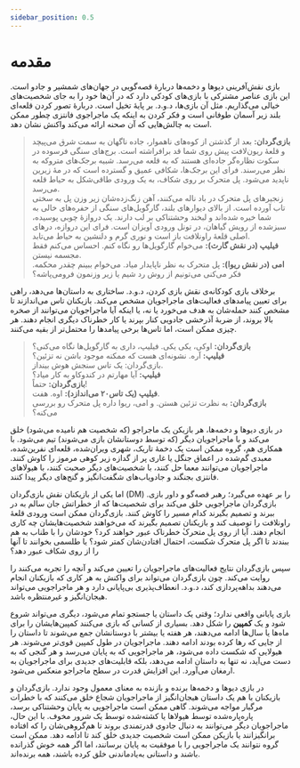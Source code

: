 ```yaml
---
sidebar_position: 0.5
---
```

# مقدمه
بازی نقش‌آفرینی دیوها و دخمه‌ها دربارهٔ قصه‌گویی در جهان‌های شمشیر و جادو است. این بازی عناصر مشترکی با بازی‌های کودکی دارد که در آن‌ها خود را به جای شخصیت‌های خیالی می‌گذاریم. مثل آن بازی‌ها، د.و.د. بر پایهٔ تخیل است. دربارهٔ تصور کردن قلعه‌ای بلند زیر آسمان طوفانی است و فکر کردن به اینکه یک ماجراجوی فانتزی چطور ممکن است به چالش‌هایی که آن صحنه ارائه می‌کند واکنش نشان دهد.

> **بازی‌گردان:** بعد از گذشتن از کوه‌های ناهموار، جاده ناگهان به سمت شرق می‌پیچد و قلعهٔ ریون‌لافت پیش روی شما قد برافراشته است. برج‌های سنگی فرسوده در سکوت نظاره‌گر جاده‌ای هستند که به قلعه می‌رسد. شبیه برجک‌های متروکه به نظر می‌رسند. فرای این برجک‌ها، شکافی عمیق و گسترده است که در مهٔ زیرین ناپدید می‌شود. پل متحرک بر روی شکاف، به یک ورودی طاقی‌شکل به حیاط قلعه می‌رسد.  
    زنجیرهای پل متحرک در باد ناله می‌کنند، آهن زنگ‌زده‌شان زیر وزن پل به سختی تاب آورده است. از بالای دیوارهای بلند، گارگویل‌های سنگی از حفره‌های خالی به شما خیره شده‌اند و لبخند وحشتناکی بر لب دارند. یک دروازهٔ چوبی پوسیده، سبزشده از رویش گیاهان، در تونل ورودی آویزان است. فرای این دروازه، درهای اصلی قلعهٔ راونلافت باز است و نوری گرم و دلنشین به حیاط می‌تابد.  
    **فیلیپ (در نقش گارث):** می‌خوام گارگویل‌ها رو نگاه کنم. احساس می‌کنم فقط مجسمه نیستن.  
    **امی (در نقش ریوا):** پل متحرک به نظر ناپایدار میاد. می‌خوام ببینم چقدر محکمه. فکر می‌کنی می‌تونیم از روش رد شیم یا زیر وزنمون فرومی‌پاشه؟  

برخلاف بازی کودکانه‌ی نقش‌ بازی کردن، د.و.د. ساختاری به داستان‌ها می‌دهد، راهی برای تعیین پیامدهای فعالیت‌های ماجراجویان مشخص می‌کند. بازیکنان تاس می‌اندازند تا مشخص کنند حمله‌شان به هدف می‌خورد یا نه، یا اینکه آیا ماجراجویان می‌توانند از صخره بالا بروند، از ضربهٔ آذرخشی جادویی کنار بپرند یا کار خطرناک دیگری انجام دهند. هر چیزی ممکن است، اما تاس‌ها برخی پیامدها را محتمل‌تر از بقیه می‌کنند.

> **بازی‌گردان:** اوکی، یکی یکی. فیلیپ، داری به گارگویل‌ها نگاه می‌کنی؟  
    **فیلیپ:** آره. نشونه‌ای هست که ممکنه موجود باشن نه تزئین؟  
    بازی‌گردان: یک تاس سنجش هوش بینداز.  
    **فیلیپ:** آیا مهارتم در کندوکاو به کار میاد؟  
    **بازی‌گردان:** حتماً!  
    **فیلیپ (یک تاس۲۰ می‌اندازد):** اوه. هفت.  
    **بازی‌گردان:** به نظرت تزئین هستن. و امی، ریوا داره پل متحرک رو بررسی می‌کنه؟  

در بازی دیوها و دخمه‌ها، هر بازیکن یک ماجراجو (که شخصیت هم نامیده می‌شود) خلق می‌کند و با ماجراجویان دیگر (که توسط دوستانشان بازی می‌شوند) تیم می‌شود. با همکاری هم، گروه ممکن است یک دخمهٔ تاریک، شهری ویران‌شده، قلعه‌ای نفرین‌شده، معبدی گم‌شده در اعماق جنگل یا غاری پر از گدازه زیر کوهی مرموز را کاوش کنند. ماجراجویان می‌توانند معما حل کنند، با شخصیت‌های دیگر صحبت کنند، با هیولاهای فانتزی بجنگند و جادویاب‌های شگفت‌انگیز و گنج‌های دیگر پیدا کنند.

اما یکی از بازیکنان نقش بازی‌گردان (DM) را بر عهده می‌گیرد؛ رهبر قصه‌گو و داور بازی. بازی‌گردان ماجراجویی خلق می‌کند برای شخصیت‌ها که از خطراتش جان سالم به در ببرند و تصمیم بگیرند کدام مسیر را کاوش کنند. بازی‌گردان ممکن است ورودی قلعهٔ راونلافت را توصیف کند و بازیکنان تصمیم بگیرند که می‌خواهند شخصیت‌هایشان چه کاری انجام دهند. آیا از روی پل متحرکٔ خطرناک عبور خواهند کرد؟ خودشان را با طناب به هم ببندند تا اگر پل متحرک شکست، احتمال افتادن‌شان کمتر شود؟ یا طلسمی بخوانند تا آنها را از روی شکاف عبور دهد؟

سپس بازی‌گردان نتایج فعالیت‌های ماجراجویان را تعیین می‌کند و آنچه را تجربه می‌کنند را روایت می‌کند. چون بازی‌گردان می‌تواند برای واکنش به هر کاری که بازیکنان انجام می‌دهند بداهه‌پردازی کند، د.و.د. انعطاف‌پذیری بی‌پایانی دارد و هر ماجراجویی می‌تواند هیجان‌انگیز و غیرمنتظره باشد.

بازی پایانی واقعی ندارد؛ وقتی یک داستان یا جستجو تمام می‌شود، دیگری می‌تواند شروع شود و یک **کمپین‌** را شکل دهد. بسیاری از کسانی که بازی می‌کنند کمپین‌هایشان را برای ماه‌ها یا سال‌ها ادامه می‌دهند، هر هفته یا بیشتر با دوستانشان جمع می‌شوند تا داستان را از جایی که رها کرده بودند ادامه دهند. ماجراجویان در طول کمپین‌ قوی‌تر می‌شوند. هر هیولایی که شکست داده می‌شود، هر ماجراجویی که به پایان می‌رسد و هر گنجی که به دست می‌آید، نه تنها به داستان ادامه می‌دهد، بلکه قابلیت‌های جدیدی برای ماجراجویان به ارمغان می‌آورد. این افزایش قدرت در سطح ماجراجو منعکس می‌شود.

در بازی دیوها و دخمه‌ها برنده و بازنده به معنای معمول وجود ندارد. بازی‌گردان و بازیکنان با هم یک داستان هیجان‌انگیز از ماجراجویان شجاع خلق می‌کنند که با خطرات مرگبار مواجه می‌شوند. گاهی ممکن است ماجراجویی به پایان وحشتناکی برسد، پاره‌پاره‌شده توسط هیولاها یا کشته‌شده توسط یک شرور مخوف. با این حال، ماجراجویان دیگر می‌توانند به دنبال جادوی قدرتمندی بروند تا هم‌گروهی‌شان را که افتاده برانگیزانند یا بازیکن ممکن است شخصیت جدیدی خلق کند تا ادامه دهد. ممکن است گروه نتوانند یک ماجراجویی را با موفقیت به پایان برسانند، اما اگر همه خوش گذرانده باشند و داستانی به‌یادماندنی خلق کرده باشند، همه برنده‌اند.

